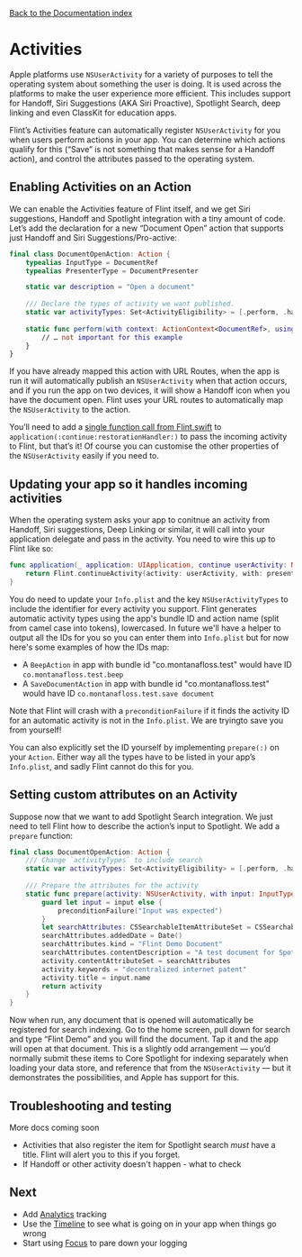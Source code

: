 [Back to the Documentation index](../index.md)

# Activities

Apple platforms use `NSUserActivity` for a variety of purposes to tell the operating system about something the user is doing. It is used across the platforms to make the user experience more efficient. This includes support for Handoff, Siri Suggestions (AKA Siri Proactive), Spotlight Search, deep linking and even ClassKit for education apps.

Flint’s Activities feature can automatically register `NSUserActivity` for you when users perform actions in your app. You can determine which actions qualify for this (“Save” is not something that makes sense for a Handoff action), and control the attributes passed to the operating system.

## Enabling Activities on an Action

We can enable the Activities feature of Flint itself, and we get Siri suggestions, Handoff and Spotlight integration with a tiny amount of code. Let’s add the declaration for a new “Document Open” action that supports just Handoff and Siri Suggestions/Pro-active:

```swift
final class DocumentOpenAction: Action {
    typealias InputType = DocumentRef
    typealias PresenterType = DocumentPresenter

    static var description = "Open a document"
    
    /// Declare the types of activity we want published.
    static var activityTypes: Set<ActivityEligibility> = [.perform, .handoff]
    
    static func perform(with context: ActionContext<DocumentRef>, using presenter: DocumentPresenter, completion: ((ActionPerformOutcome) -> ())) {
        // … not important for this example
    }
}
```

If you have already mapped this action with URL Routes, when the app is run it will automatically publish an `NSUserActivity` when that action occurs, and if you run the app on two devices, it will show a Handoff icon when you have the document open. Flint uses your URL routes to automatically map the `NSUserActivity` to the action.

You’ll need to add a [single function call from Flint.swift](https://github.com/MontanaFlossCo/Flint/blob/master/FlintCore/Core/Flint.swift) to `application(:continue:restorationHandler:)` to pass the incoming activity to Flint, but that’s it! Of course you can customise the other properties of the `NSUserActivity` easily if you need to.

## Updating your app so it handles incoming activities

When the operating system asks your app to conitnue an activity from Handoff, Siri suggestions, Deep Linking or similar, it will call into
your application delegate and pass in the activity. You need to wire this up to Flint like so:

```swift
func application(_ application: UIApplication, continue userActivity: NSUserActivity, restorationHandler: @escaping ([Any]?) -> Void) -> Bool {
    return Flint.continueActivity(activity: userActivity, with: presentationRouter) == .success
}
```

You do need to update your `Info.plist` and the key `NSUserActivityTypes` to include the identifier for every activity you support. Flint generates automatic activity types using the app's bundle ID and action name (split from camel case into tokens), lowercased. In future we'll have a helper to output all the IDs for you so you can enter them into `Info.plist` but for now here's some examples of how the IDs map:

* A `BeepAction` in app with bundle id "co.montanafloss.test" would have ID `co.montanafloss.test.beep`
* A `SaveDocumentAction` in app with bundle id "co.montanafloss.test" would have ID `co.montanafloss.test.save document`

Note that Flint will crash with a `preconditionFailure` if it finds the activity ID for an automatic activity is not in the `Info.plist`. We are tryingto save you from yourself!

You can also explicitly set the ID yourself by implementing `prepare(:)` on your `Action`. Either way all the types have to be listed in your app’s `Info.plist`, and sadly Flint cannot do this for you.

## Setting custom attributes on an Activity

Suppose now that we want to add Spotlight Search integration. We just need to tell Flint how to describe the action’s input to Spotlight. We add a `prepare` function:

```swift
final class DocumentOpenAction: Action {
    /// Change `activityTypes` to include search
    static var activityTypes: Set<ActivityEligibility> = [.perform, .handoff, .search]
    
    /// Prepare the attributes for the activity
    static func prepare(activity: NSUserActivity, with input: InputType?) -> NSUserActivity? {
        guard let input = input else {
            preconditionFailure("Input was expected")
        }
        let searchAttributes: CSSearchableItemAttributeSet = CSSearchableItemAttributeSet(itemContentType: kUTTypeText as String)
        searchAttributes.addedDate = Date()
        searchAttributes.kind = "Flint Demo Document"
        searchAttributes.contentDescription = "A test document for Spotlight indexing support"
        activity.contentAttributeSet = searchAttributes
        activity.keywords = "decentralized internet patent"
        activity.title = input.name
        return activity
    }
}
```

Now when run, any document that is opened will automatically be registered for search indexing. Go to the home screen, pull down for search and type “Flint Demo” and you will find the document. Tap it and the app will open at that document. This is a slightly odd arrangement — you’d normally submit these items to Core Spotlight for indexing separately when loading your data store, and reference that from the `NSUserActivity` — but it demonstrates the possibilities, and Apple has support for this.

## Troubleshooting and testing

More docs coming soon

* Activities that also register the item for Spotlight search *must* have a title. Flint will alert you to this if you forget.
* If Handoff or other activity doesn't happen - what to check

## Next

* Add [Analytics](analytics.md) tracking
* Use the [Timeline](timeline.md) to see what is going on in your app when things go wrong
* Start using [Focus](focus.md) to pare down your logging
